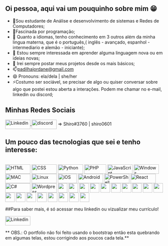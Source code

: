 ## Oi pessoa, aqui vai um pouquinho sobre mim 😁
- 🌱Sou estudante de Análise e desenvolvimento de sistemas e Redes de Computadores;
- 🔭Fascinada por programação;
- 👯 Quanto a idiomas, tenho conhecimento em 3 outros além da minha lingua materna, que é o português,( inglês - avançado, espanhol - intermediario e alemão - iniciante);
- 🤔 Estou sempre interessada em aprender alguma linguagem nova ou em ideias novas;
- 💬 Irei sempre postar meus projetos desde os mais básicos;
- 📫padilhajordane@gmail.com
- 😄 Pronouns: ela/dela | she/her
- ⚡Costumo ser sociável, se precisar de algo ou quiser conversar sobre algo que postei estou aberta a interações. Podem me chamar no e-mail, linkedin ou discord;
## Minhas Redes Sociais
<p align="left">  
  <a href=" https://img.shields.io/badge/LinkedIn-0077B5?style=for-the-badge&logo=linkedin&logoColor=white"> <img align="center" alt="Linkedin" height="30" width="80" src="https://img.shields.io/badge/LinkedIn-0A66C2.svg?style=for-the-badge&logo=LinkedIn&logoColor=white"> </a>
  <img align="center" alt="discord" height="30" width="80" src="https://img.shields.io/badge/Discord-5865F2.svg?style=for-the-badge&logo=Discord&logoColor=white" width=e"> => Shiro#3760 | shiro0601

## Um pouco das tecnologias que sei e tenho interesse:

 <div style="display: inline_block"><br>
 
  <img align="center" alt="HTML" height="30" width="80" src="https://img.shields.io/badge/HTML5-E34F26?style=for-the-badge&logo=html5&logoColor=white">
  <img align="center" alt="CSS" height="30" width="80" src="https://img.shields.io/badge/CSS-239120?&style=for-the-badge&logo=css3&logoColor=white">
  <img align="center" alt="Python" height="30" width="80" src="https://img.shields.io/badge/Python-3776AB?style=for-the-badge&logo=python&logoColor=white">
  <img align="center" alt="PHP" height="30" width="70" src="https://img.shields.io/badge/PHP-777BB4?style=for-the-badge&logo=php&logoColor=white">
  <img align="center" alt="JavaScript" height="30" width="80" src="https://img.shields.io/badge/JavaScript-323330?style=for-the-   badge&logo=javascript&logoColor=F7DF1E">
  <img align="center" alt="Windows" height="30" width="80" src="https://img.shields.io/badge/Windows-0078D6?style=for-the-badge&logo=windows&logoColor=white">
  <img align="center" alt="MAC" height="30" width="80" src="https://img.shields.io/badge/mac%20os-000000?style=for-the-badge&logo=apple&logoColor=white">
  <img align="center" alt="Linux" height="30" width="80" src="https://img.shields.io/badge/Linux-FCC624?style=for-the-badge&logo=linux&logoColor=black">
  <img align="center" alt="iOS" height="30" width="60" src="https://img.shields.io/badge/iOS-000000?style=for-the-badge&logo=ios&logoColor=white">
  <img align="center" alt="Android" height="30" width="80" src="https://img.shields.io/badge/Android-3DDC84?style=for-the-badge&logo=android&logoColor=white">
  <img align="center" alt="PowerShell" height="30" width="80" src="https://img.shields.io/badge/powershell-5391FE?style=for-the-badge&logo=powershell&logoColor=white">
  <img align="center" alt="React" height="30" width="80" src="https://img.shields.io/badge/React-20232A?style=for-the-badge&logo=react&logoColor=61DAFB">
  <img align="center" alt="C#" height="30" width="80" src="https://img.shields.io/badge/C%23-239120?style=for-the-badge&logo=c-sharp&logoColor=white">
  <img align="center" alt="Wordpress" height="30" width="80" src="https://img.shields.io/badge/Wordpress-21759B?style=for-the-badge&logo=wordpress&logoColor=white">
  <img align="center" alt"Ruby" height="30' width="80" src="https://img.shields.io/badge/Ruby-CC342D?style=for-the-badge&logo=ruby&logoColor=white">
  <img align="center" alt"Node.js" height="30' width="80" src="https://img.shields.io/badge/Node.js-43853D?style=for-the-badge&logo=node.js&logoColor=white">           
  <img align="center" alt"Typescript" height="30' width="80" src="https://img.shields.io/badge/TypeScript-007ACC?style=for-the-badge&logo=typescript&logoColor=white">   
  <img align="center" alt"C++" height="30' width="80" src="https://img.shields.io/badge/C%2B%2B-00599C?style=for-the-badge&logo=c%2B%2B&logoColor=white">               
  <img align="center" alt"jAVA" height="30' width="80" src="https://img.shields.io/badge/Java-ED8B00?style=for-the-badge&logo=openjdk&logoColor=white">                 
  <img align="center" alt"MYSQL" height="30' width="80" src="https://img.shields.io/badge/MySQL-00000F?style=for-the-badge&logo=mysql&logoColor=white">                 
  <img align="center" alt"Angular" height="30' width="80" src="https://img.shields.io/badge/Angular-DD0031?style=for-the-badge&logo=angular&logoColor">                                                             
  <img align="center" alt".NET" height="30' width="80" src="https://img.shields.io/badge/.NET-512BD4.svg?style=for-the-badge&logo=dotnet&logoColor=white"> 
  <img align="center" alt"forms" height="30' width="80" src="https://img.shields.io/badge/Google%20Forms-7248B9.svg?style=for-the-badge&logo=Google-Forms&logoColor=white">
  <img align="center" alt"excel" height="30' width="80" src="https://img.shields.io/badge/Microsoft%20Excel-217346.svg?style=for-the-badge&logo=Microsoft-Excel&logoColor=white">
  <img align="center" alt"world" height="30' width="80" src="https://img.shields.io/badge/Microsoft%20Word-2B579A.svg?style=for-the-badge&logo=Microsoft-Word&logoColor=white">
  <img align="center" alt"teams" height="30' width="80" src="https://img.shields.io/badge/Microsoft%20Teams-6264A7.svg?style=for-the-badge&logo=Microsoft-Teams&logoColor=white">
  <img align="center" alt"outlook" height="30' width="80" src="https://img.shields.io/badge/Microsoft%20Outlook-0078D4.svg?style=for-the-badge&logo=Microsoft-Outlook&logoColor=white">
  <img align="center" alt"powerpoint" height="30' width="80" src="https://img.shields.io/badge/Microsoft%20PowerPoint-B7472A.svg?style=for-the-badge&logo=Microsoft-PowerPoint&logoColor=white">
  <img align="center" alt"" height="30' width="80" src="https://img.shields.io/badge/Microsoft%20Outlook-0078D4.svg?style=for-the-badge&logo=Microsoft-Outlook&logoColor=white">
  <img align="center" alt"androidstudio" height="30' width="80" src="https://img.shields.io/badge/Android%20Studio-3DDC84.svg?style=for-the-badge&logo=Android-Studio&logoColor=white">
  <img align="center" alt"androidstudio" height="30' width="80" src="https://img.shields.io/badge/Google%20Colab-F9AB00.svg?style=for-the-badge&logo=Google-Colab&logoColor=white">
  <img align="center" alt"androidstudio" height="30' width="80" src="https://img.shields.io/badge/Visual%20Studio%20Code-007ACC.svg?style=for-the-badge&logo=Visual-Studio-Code&logoColor=white">

  ##Para saber mais, é só acessar meu linkedin ou vizualizar meu currículo!
  
  <a href="https://srapadilha.github.io/Portfolio/ "> <img align="center" alt="Linkedin" height="30" width="80" src="https://img.shields.io/badge/GitHub%20Pages-222222.svg?style=for-the-badge&logo=GitHub-Pages&logoColor=white"> </a>
  
**  OBS.: O portfolio não foi feito usando o bootstrap então esta quebrando em algumas telas, estou corrigindo aos poucos cada tela.**
</di>

